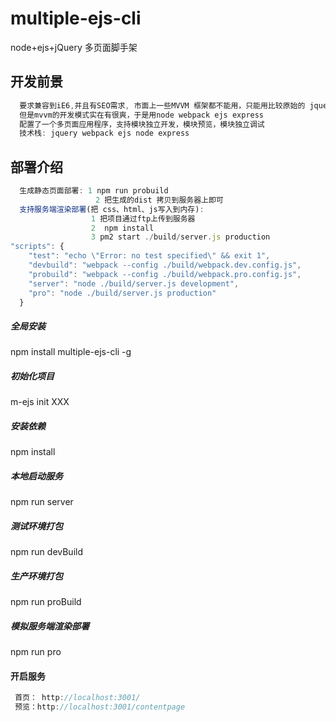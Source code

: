 # multiple-ejs-cli
node+ejs+jQuery 多页面脚手架

## 开发前景
```javascript
  要求兼容到iE6,并且有SEO需求, 市面上一些MVVM 框架都不能用，只能用比较原始的 jquery, 
  但是mvvm的开发模式实在有很爽，于是用node webpack ejs express 
  配置了一个多页面应用程序，支持模块独立开发，模块预览，模块独立调试
  技术栈: jquery webpack ejs node express 
```
## 部署介绍
```javascript
  生成静态页面部署: 1 npm run probuild
                   2 把生成的dist 拷贝到服务器上即可
  支持服务端渲染部署(把 css、html、js写入到内存): 
                  1 把项目通过ftp上传到服务器
                  2  npm install
                  3 pm2 start ./build/server.js production
"scripts": {
    "test": "echo \"Error: no test specified\" && exit 1",
    "devbuild": "webpack --config ./build/webpack.dev.config.js",
    "probuild": "webpack --config ./build/webpack.pro.config.js",
    "server": "node ./build/server.js development",
    "pro": "node ./build/server.js production"
  }
```
##### 全局安装 
npm install multiple-ejs-cli -g
##### 初始化项目
m-ejs init XXX
##### 安装依赖
npm install
##### 本地启动服务
npm run server
##### 测试环境打包
npm run devBuild
##### 生产环境打包
npm run proBuild
##### 模拟服务端渲染部署
npm run pro

#### 开启服务
```javascript
 首页： http://localhost:3001/
 预览：http://localhost:3001/contentpage
```


